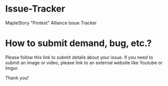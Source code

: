 # Issue-Tracker
MapleStory "Protest" Alliance Issue Tracker

# How to submit demand, bug, etc.?
Please follow this link to submit details about your issue. If you need to submit an image or video, please link to an external website like Youtube or Imgur.

Thank you!
